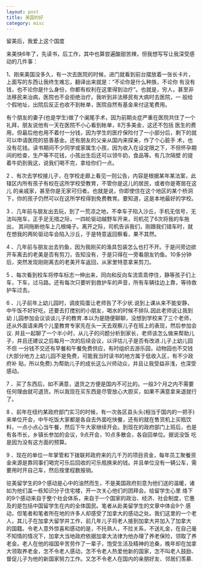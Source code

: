 ```yaml
---
layout: post
title: 美国的好
category: misc
---
```

留美后，我爱上这个国度

来美快6年了，先读书，后工作，其中也算尝遍酸甜苦辣，但我想写写让我深受感动的几件事：

1、刚来美国没多久，有一次去医院的时候，进门就看到前台摆放着一张长卡片，上面写的东西让我终生难忘，翻译出来就是：“不论你是什么种族，不论你 有没有钱，也不论你是什么身份，你都有权利在这里得到治疗”。也就是，穷人，甚至非法移民来治病，医院也不会拒绝治疗。我听到非法移民有大病时去医院，一 般给个假地址，出院后反正也收不到帐单，医院自然有基金来付这笔费用。

有个朋友的妻子(也是学生)做了个阑尾手术，因为前期炎症严重在医院共住了一个礼拜，朋友说他有一天在医院不小心看到帐单，8万多美金，这还不包括 医生的费用，但最后他也用不着付一分钱，因为学生的医疗保险付了一小部分后，剩下的就可以申请医院的慈善基金。还有朋友的父亲从国内来探亲，作了个心脏手 术，也没有花钱。读书期间不少同学或家属生小孩，因为收入在设定限之下，不但怀孕期间的检查，生产等不花钱，小孩出生后还可以领牛奶，食品等。有几次隔壁 的提着牛奶到我这，说我们喝不完，拿给你们一点。

2 、有次去学校接儿子，在学校走廊上看见一则公告，内容是根据某年某法案，此辖区内所有孩子有权在这所学校受教育，不管你是这儿的居民，或者你是寄居在这儿 的亲戚家，甚至你是无家可归者。也就是说，你即使住在这个地区的某个桥洞下，你的孩子仍然可以在这所学校得到免费教育。要知道，这是本地最好的学校。

3 、几年前与朋友出去玩，到了一荒凉之地，不幸车子陷入沙丘，手机无信号，无法叫拖车，正手足无措之际，一四轮驱动越野车开来，司机花了6次将我的车拖出， 其间拖断他车上几根绳子。离开之际，司机告诉我们，刚跟我们错车时，就在想我的两轮驱动车会陷入沙丘，于是特意返回察看，果不其然。

4 、几年前与朋友出去钓鱼，因为我刚买的渔具包装怎么也打不开。于是问旁边欲开车离去的老美是否有剪刀，告知没有，于是只得在一旁看朋友钓鱼。10多分钟后，突然发现刚刚离去的老美开车返回，从家里特意拿来剪刀。

5 、每次看到校车将停车标志一伸出来，同向和反向车流乖乖停住，静等孩子们上车，下车，过马路。还有每次只要听到救护车的声音，所有车辆往边上靠，等待救护车过去。

6 、儿子前年上幼儿园时，调皮捣蛋让老师告了不少状.说到上课从来不能安静，中午饭不好好吃，还要去打搅别的小朋友，喝水的时候不排队.因此老师说让我到幼 儿园参加会议谈谈儿子的教育.本以为是随便聊聊，没想到学校来了三个老师，还从外面请来两个儿童教育专家先在头一天去观察儿子在班上的表现，然后参加会 议. 并且一起聊了一个半小时，从儿子的问题分析到家长，老师该怎么做来帮助儿子，并且还建议之后每月一次的后续会议，以评估儿子是否有改进.儿子上幼儿园不但 一分钱不交还有早餐和午餐免费供应，有时组织去游乐园，动物园也不交钱(大部分地方上幼儿园不是免费，可能我当时读书的地方属于低收入区，有不少政府补 贴，所以免费).为帮助儿子的成长这么兴师动众，并且让我受益非浅，也深受感动。

7 、买了东西后，如不满意，退货之方便是国内不可比的。一般3个月之内不需要任何理由就可退货。所以我现在买东西是尽管放心大胆买，如果不满意拿来退就行了。

8 、前年在纽约某政府部门实习的时候，有一次各区县头头(相当于国内的一把手)来单位开会，中午吃饭大家都是各自去外面吃快餐，还有的就在售货机上买瓶饮 料，一点小点心当午餐，然后下午大家继续开会。到现在的政府部门上班后，也是有各市长，乡镇长参加的会议，9点开会，10点多散会，各自回单位。据说没饭 吃是因为没有这方面的预算。

9 、现在的单位一年掌管和下拨联邦政府来的几千万的项目资金，每年员工聚餐资金来源是靠同事们喝完可乐后回收的可乐瓶换来的钱。并且单位没有一辆公车，需要用时开自己车，然后按里程数报销。

驻美留学生的9个感动是心中的油然而生，不是美国政府刻意为他们送的温暖，诸如为他们盖一栋知识分子住宅楼，开一次关心他们的团拜会。给留学生心里 烙下的9个感动来自于整个社会体系，来自于一个国家的政治、经济、社会制度，它惠及的是包括中国留学生在内的全体国民。笔者从赴美留学生的文章中体会9个 感动，但笔者和笔者所在地的许多人却感受了加拿大的感动之处。我们这里的一个老人，其儿子在加拿大留学并工作，前几年儿子将老人接到加拿大并加入了加拿大 的国籍。令老人意外惊喜和感动的是，不托熟人，不拉关系，不送礼金，在自己毫不知情的情况下，加拿大当地政府依据加拿大法律为他办理了养老保险，领取了养 老金。老人在他的祖国辛苦劳作了一辈子，饱受生活及精神的沧桑，晚年却在加拿大领取养老金，怎不令老人感动，怎不令老人热爱他新的国家，怎不叫老人鼓励、 督促儿子为他的新国家努力工作。又怎不令老人在国内的亲朋好友、邻居们羡慕.
